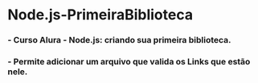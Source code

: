# Node.js-PrimeiraBiblioteca

### - Curso Alura - Node.js: criando sua primeira biblioteca.
### - Permite adicionar um arquivo que valida os Links que estão nele.
